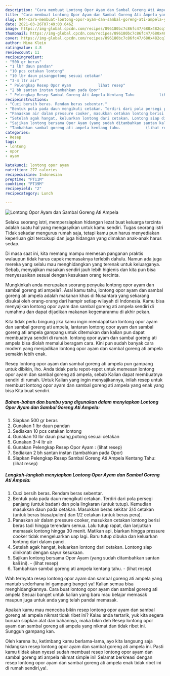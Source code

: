 ```yaml
---
description: "Cara membuat Lontong Opor Ayam dan Sambal Goreng Ati Ampela yang enak Untuk Jualan"
title: "Cara membuat Lontong Opor Ayam dan Sambal Goreng Ati Ampela yang enak Untuk Jualan"
slug: 944-cara-membuat-lontong-opor-ayam-dan-sambal-goreng-ati-ampela-yang-enak-untuk-jualan
date: 2021-03-26T07:49:03.646Z
image: https://img-global.cpcdn.com/recipes/896180bc7c86fc47/680x482cq70/lontong-opor-ayam-dan-sambal-goreng-ati-ampela-foto-resep-utama.jpg
thumbnail: https://img-global.cpcdn.com/recipes/896180bc7c86fc47/680x482cq70/lontong-opor-ayam-dan-sambal-goreng-ati-ampela-foto-resep-utama.jpg
cover: https://img-global.cpcdn.com/recipes/896180bc7c86fc47/680x482cq70/lontong-opor-ayam-dan-sambal-goreng-ati-ampela-foto-resep-utama.jpg
author: Mina Klein
ratingvalue: 4.8
reviewcount: 11
recipeingredient:
- "500 gr beras"
- "1 lbr daun pandan"
- "10 pcs cetakan lontong"
- "10 lbr daun pisangpotong sesuai cetakan"
- "3-4 ltr air"
- " Pelengkap Resep Opor Ayam            lihat resep"
- "2 bh santan instan tambahkan pada Opor"
- " Pelengkap Resep Sambal Goreng Ati Ampela Kentang Tahu           lihat resep"
recipeinstructions:
- "Cuci bersih beras. Rendam beras sebentar."
- "Bentuk pola pada daun mengikuti cetakan. Terdiri dari pola persegi panjang (untuk badan) dan pola lingkaran (untuk tutup). Kemudian masukkan daun pada cetakan. Masukkan beras sekitar 3/4 cetakan (untuk beras biasa/pulen) dan 1/2 cetakan (untuk beras pera)."
- "Panaskan air dalam pressure cooker, masukkan cetakan lontong berisi beras tadi hingga terendam semua. Lalu tutup rapat, dan lanjutkan memasak lontong hingga 30 menit. Matikan api, biarkan hingga pressure cooker tidak mengeluarkan uap lagi. Baru tutup dibuka dan keluarkan lontong dari dalam panci."
- "Setelah agak hangat, keluarkan lontong dari cetakan. Lontong siap dinikmati dengan sayur kesukaan."
- "Sajikan lontong bersama Opor Ayam (yang sudah ditambahkan santan kali ini).           (lihat resep)"
- "Tambahkan sambal goreng ati ampela kentang tahu.           (lihat resep)"
categories:
- Resep
tags:
- lontong
- opor
- ayam

katakunci: lontong opor ayam 
nutrition: 277 calories
recipecuisine: Indonesian
preptime: "PT11M"
cooktime: "PT39M"
recipeyield: "2"
recipecategory: Lunch

---
```



![Lontong Opor Ayam dan Sambal Goreng Ati Ampela](https://img-global.cpcdn.com/recipes/896180bc7c86fc47/680x482cq70/lontong-opor-ayam-dan-sambal-goreng-ati-ampela-foto-resep-utama.jpg)

Selaku seorang istri, mempersiapkan hidangan lezat buat keluarga tercinta adalah suatu hal yang mengasyikan untuk kamu sendiri. Tugas seorang istri Tidak sekadar mengurus rumah saja, tetapi kamu pun harus menyediakan keperluan gizi tercukupi dan juga hidangan yang dimakan anak-anak harus sedap.

Di masa  saat ini, kita memang mampu memesan panganan praktis walaupun tidak harus capek memasaknya terlebih dahulu. Namun ada juga mereka yang selalu mau menghidangkan yang terenak untuk keluarganya. Sebab, menyajikan masakan sendiri jauh lebih higienis dan kita pun bisa menyesuaikan sesuai dengan kesukaan orang tercinta. 



Mungkinkah anda merupakan seorang penyuka lontong opor ayam dan sambal goreng ati ampela?. Asal kamu tahu, lontong opor ayam dan sambal goreng ati ampela adalah makanan khas di Nusantara yang sekarang disukai oleh orang-orang dari hampir setiap wilayah di Indonesia. Kamu bisa menyajikan lontong opor ayam dan sambal goreng ati ampela sendiri di rumahmu dan dapat dijadikan makanan kegemaranmu di akhir pekan.

Kita tidak perlu bingung jika kamu ingin mendapatkan lontong opor ayam dan sambal goreng ati ampela, lantaran lontong opor ayam dan sambal goreng ati ampela gampang untuk ditemukan dan kalian pun dapat membuatnya sendiri di rumah. lontong opor ayam dan sambal goreng ati ampela bisa diolah memalui beragam cara. Kini pun sudah banyak cara modern yang menjadikan lontong opor ayam dan sambal goreng ati ampela semakin lebih enak.

Resep lontong opor ayam dan sambal goreng ati ampela pun gampang untuk dibikin, lho. Anda tidak perlu repot-repot untuk memesan lontong opor ayam dan sambal goreng ati ampela, sebab Kalian dapat membuatnya sendiri di rumah. Untuk Kalian yang ingin menyajikannya, inilah resep untuk membuat lontong opor ayam dan sambal goreng ati ampela yang enak yang bisa Kita buat sendiri.

<!--inarticleads1-->

##### Bahan-bahan dan bumbu yang digunakan dalam menyiapkan Lontong Opor Ayam dan Sambal Goreng Ati Ampela:

1. Siapkan 500 gr beras
1. Gunakan 1 lbr daun pandan
1. Sediakan 10 pcs cetakan lontong
1. Gunakan 10 lbr daun pisang,potong sesuai cetakan
1. Gunakan 3-4 ltr air
1. Gunakan  Pelengkap Resep Opor Ayam :           (lihat resep)
1. Sediakan 2 bh santan instan (tambahkan pada Opor)
1. Siapkan  Pelengkap Resep Sambal Goreng Ati Ampela Kentang Tahu:           (lihat resep)




<!--inarticleads2-->

##### Langkah-langkah menyiapkan Lontong Opor Ayam dan Sambal Goreng Ati Ampela:

1. Cuci bersih beras. Rendam beras sebentar.
1. Bentuk pola pada daun mengikuti cetakan. Terdiri dari pola persegi panjang (untuk badan) dan pola lingkaran (untuk tutup). Kemudian masukkan daun pada cetakan. Masukkan beras sekitar 3/4 cetakan (untuk beras biasa/pulen) dan 1/2 cetakan (untuk beras pera).
1. Panaskan air dalam pressure cooker, masukkan cetakan lontong berisi beras tadi hingga terendam semua. Lalu tutup rapat, dan lanjutkan memasak lontong hingga 30 menit. Matikan api, biarkan hingga pressure cooker tidak mengeluarkan uap lagi. Baru tutup dibuka dan keluarkan lontong dari dalam panci.
1. Setelah agak hangat, keluarkan lontong dari cetakan. Lontong siap dinikmati dengan sayur kesukaan.
1. Sajikan lontong bersama Opor Ayam (yang sudah ditambahkan santan kali ini). -           (lihat resep)
1. Tambahkan sambal goreng ati ampela kentang tahu. -           (lihat resep)




Wah ternyata resep lontong opor ayam dan sambal goreng ati ampela yang mantab sederhana ini gampang banget ya! Kalian semua bisa menghidangkannya. Cara buat lontong opor ayam dan sambal goreng ati ampela Sesuai banget untuk kalian yang baru mau belajar memasak maupun juga untuk anda yang telah pandai memasak.

Apakah kamu mau mencoba bikin resep lontong opor ayam dan sambal goreng ati ampela nikmat tidak ribet ini? Kalau anda tertarik, yuk kita segera buruan siapkan alat dan bahannya, maka bikin deh Resep lontong opor ayam dan sambal goreng ati ampela yang nikmat dan tidak ribet ini. Sungguh gampang kan. 

Oleh karena itu, ketimbang kamu berlama-lama, ayo kita langsung saja hidangkan resep lontong opor ayam dan sambal goreng ati ampela ini. Pasti kamu tiidak akan nyesel sudah membuat resep lontong opor ayam dan sambal goreng ati ampela nikmat simple ini! Selamat berkreasi dengan resep lontong opor ayam dan sambal goreng ati ampela enak tidak ribet ini di rumah sendiri,ya!.


